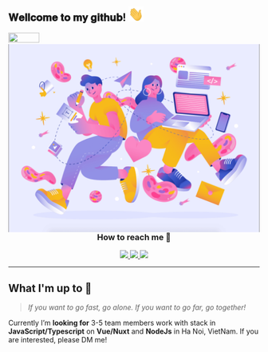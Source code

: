 <h2> 𝐖𝐞𝐥𝐥𝐜𝐨𝐦𝐞 𝐭𝐨 𝐦𝐲 𝐠𝐢𝐭𝐡𝐮𝐛! <img src="https://github.com/harrytran998/harrytran998/blob/master/assets/hithere.gif" width="30px"></h2>

<div>
<img align="left" src="https://github.com/harrytran998/harrytran998/blob/master/assets/unicorn.gif" width="35%" height="45%"/>
<img align="right" src="https://github.com/harrytran998/harrytran998/blob/master/assets/teamwork.png" alt="If you want to go fast, go alone. If you want to go far, go together" />
</div>

<br />
<br />
<br />
<br />
<br />
<br />
<br />
<br />
<br />
<br />
<br />

---

<div align="center">
<h3>How to reach me 👻</h3>

<div align="center">
  <a href= "https://www.linkedin.com/in/harrytran998/" target="_blank">
    <img src="https://img.icons8.com/dusk/48/000000/linkedin.png" />
  </a>
  <a href= "https://twitter.com/harrytran998" target="_blank">
   <img src="https://img.icons8.com/dusk/48/000000/twitter.png" />
  </a>
  <a href="https://www.facebook.com/harrytran998" target="_blank">
   <img src="https://img.icons8.com/dusk/48/000000/facebook.png" />
  </a>
</div>

</div>

---

## What I'm up to 🥳

> *If you want to go fast, go alone. If you want to go far, go together!*

Currently I’m **looking for** 3-5 team members work with stack in **JavaScript/Typescript** on **Vue/Nuxt** and **NodeJs** in Ha Noi, VietNam. If you are interested, please DM me!
